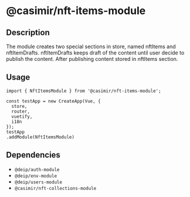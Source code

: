 # @casimir/nft-items-module

## Description

The module creates two special sections in store, named nftItems and nftItemDrafts.
nftItemDrafts keeps draft of the content until user decide to publish the content. After publishing
content stored in nftItems section.

## Usage

```
import { NftItemsModule } from '@casimir/nft-items-module';
```
```
const testApp = new CreateApp(Vue, {
  store,
  router,
  vuetify,
  i18n
});
testApp
.addModule(NftItemsModule)
```

## Dependencies

* `@deip/auth-module`
* `@deip/env-module`
* `@deip/users-module`
* `@casimir/nft-collections-module`

